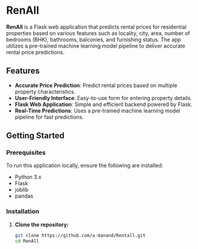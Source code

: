 # RenAll

**RenAll** is a Flask web application that predicts rental prices for residential properties based on various features such as locality, city, area, number of bedrooms (BHK), bathrooms, balconies, and furnishing status. The app utilizes a pre-trained machine learning model pipeline to deliver accurate rental price predictions.

## Features

- **Accurate Price Prediction**: Predict rental prices based on multiple property characteristics.
- **User-Friendly Interface**: Easy-to-use form for entering property details.
- **Flask Web Application**: Simple and efficient backend powered by Flask.
- **Real-Time Predictions**: Uses a pre-trained machine learning model pipeline for fast predictions.

## Getting Started

### Prerequisites

To run this application locally, ensure the following are installed:

- Python 3.x
- Flask
- joblib
- pandas

### Installation

1. **Clone the repository:**
   ```bash
   git clone https://github.com/a-4anand/Rentall.git
   cd RenAll


